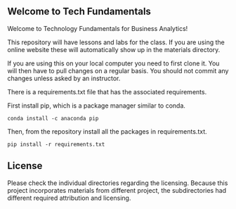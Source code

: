 ## Welcome to Tech Fundamentals
Welcome to Technology Fundamentals for Business Analytics!

This repository will have lessons and labs for the class. If you are using the online website these will automatically show up in the materials directory.

If you are using this on your local computer you need to first clone it. You will then have to pull changes on a regular basis.  You should not commit any changes unless asked by an instructor.

There is a requirements.txt file that has the associated requirements.

First install pip, which is a package manager similar to conda.

```
conda install -c anaconda pip
```

Then, from the repository install all the packages in requirements.txt.
```
pip install -r requirements.txt
```


License
-------
Please check the individual directories regarding the licensing.  Because this project incorporates materials from different project, the subdirectories had different required attribution and licensing.
